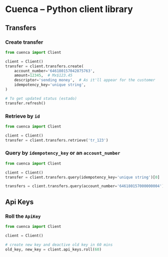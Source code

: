 # Cuenca – Python client library

## Transfers

### Create transfer

```python
from cuenca import Client

client = Client()
transfer = client.transfers.create(
    account_number='646180157042875763',
    amount=12345,  # Mx$123.45
    descriptor='sending money',  # As it'll appear for the customer
    idempotency_key='unique string',
)

# To get updated status (estado)
transfer.refresh()
```


### Retrieve by `id`

```python
from cuenca import Client

client = Client()
transfer = client.transfers.retrieve('tr_123')
```

### Query by `idempotency_key` or an `account_number`

```python
from cuenca import Client

client = Client()
transfer = client.transfers.query(idempotency_key='unique string')[0]

transfers = client.transfers.query(account_number='646180157000000004')
```

## Api Keys

### Roll the `ApiKey`

```python
from cuenca import Client

client = Client()

# create new key and deactive old key in 60 mins
old_key, new_key = client.api_keys.roll(60)
```
